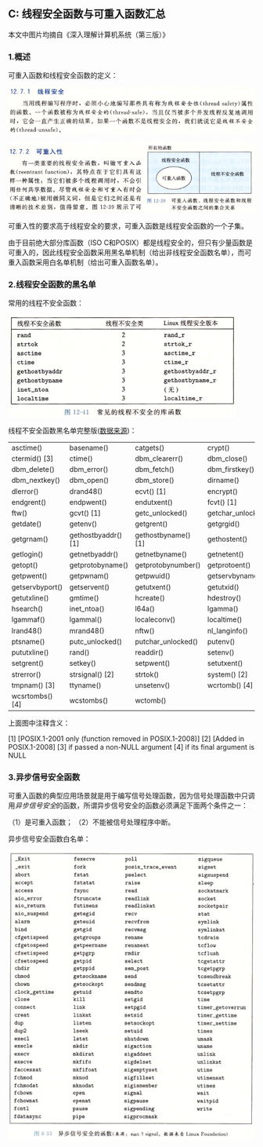 ## C: 线程安全函数与可重入函数汇总

本文中图片均摘自《深入理解计算机系统（第三版）》

### 1.概述

可重入函数和线程安全函数的定义：

![](/assets/c026_001.PNG)

![](/assets/c026_002.PNG)

可重入性的要求高于线程安全的要求，可重入函数是线程安全函数的一个子集。

由于目前绝大部分库函数（ISO C和POSIX）都是线程安全的，但只有少量函数是可重入的，因此线程安全函数采用黑名单机制（给出非线程安全函数名单），而可重入函数采用白名单机制（给出可重入函数名单）。

### 2.线程安全函数的黑名单

常用的线程不安全函数：

![](/assets/c026_003.PNG)

线程不安全函数黑名单完整版([数据来源](http://man7.org/linux/man-pages/man7/pthreads.7.html))：

<table>
   <tr>
      <td>asctime()</td>
      <td>basename()</td>
      <td>catgets()</td>
      <td>crypt()</td>
   </tr>
   <tr>
      <td>ctermid() [3]</td> 
      <td>ctime()</td>
      <td>dbm_clearerr()</td>
      <td>dbm_close()</td>
   </tr>
   <tr>
      <td>dbm_delete()</td>
      <td>dbm_error()</td>
      <td>dbm_fetch()</td>
      <td>dbm_firstkey()</td>
   </tr>
   <tr>
      <td>dbm_nextkey()</td>
      <td>dbm_open()</td>
      <td>dbm_store()</td>
      <td>dirname()</td>
   </tr>
   <tr>
      <td>dlerror()</td>
      <td>drand48()</td>
      <td>ecvt() [1]</td>
      <td>encrypt()</td>
   </tr>
   <tr>
      <td>endgrent()</td>
      <td>endpwent()</td>
      <td>endutxent()</td>
      <td>fcvt() [1]</td>
   </tr>
   <tr>
      <td>ftw()</td>
      <td>gcvt() [1]</td>
      <td>getc_unlocked()</td>
      <td>getchar_unlocked()</td>
   </tr>
   <tr>
      <td>getdate()</td>
      <td>getenv()</td>
      <td>getgrent()</td>
      <td>getgrgid()</td>
   </tr>
   <tr>
      <td>getgrnam()</td>
      <td>gethostbyaddr() [1]</td>
      <td>gethostbyname() [1]</td>
      <td>gethostent()</td>
   </tr>
   <tr>
      <td>getlogin()</td>
      <td>getnetbyaddr()</td>
      <td>getnetbyname()</td>
      <td>getnetent()</td>
   </tr>
   <tr>
      <td>getopt()</td>
      <td>getprotobyname()</td>
      <td>getprotobynumber()</td>
      <td>getprotoent()</td>
   </tr>
   <tr>
      <td>getpwent()</td>
      <td>getpwnam()</td>
      <td>getpwuid()</td>
      <td>getservbyname()</td>
   </tr>
   <tr>
      <td>getservbyport()</td>
      <td>getservent()</td>
      <td>getutxent()</td>
      <td>getutxid()</td>
   </tr>
   <tr>
      <td>getutxline()</td>
      <td>gmtime()</td>
      <td>hcreate()</td>
      <td>hdestroy()</td>
   </tr>
   <tr>
      <td>hsearch()</td>
      <td>inet_ntoa()</td>
      <td>l64a()</td>
      <td>lgamma()</td>
   </tr>
   <tr>
      <td>lgammaf()</td>
      <td>lgammal()</td>
      <td>localeconv()</td>
      <td>localtime()</td>
   </tr>
   <tr>
      <td>lrand48()</td>
      <td>mrand48()</td>
      <td>nftw()</td>
      <td>nl_langinfo()</td>
   </tr>
   <tr>
      <td>ptsname()</td>
      <td>putc_unlocked()</td>
      <td>putchar_unlocked()</td>
      <td>putenv()</td>
   </tr>
   <tr>
      <td>pututxline()</td>
      <td>rand()</td>
      <td>readdir()</td>
      <td>setenv()</td>
   </tr>
   <tr>
      <td>setgrent()</td>
      <td>setkey()</td>
      <td>setpwent()</td>
      <td>setutxent()</td>
   </tr>
   <tr>
      <td>strerror()</td>
      <td>strsignal() [2]</td>
      <td>strtok()</td>
      <td>system() [2]</td>
   </tr>
   <tr>
      <td>tmpnam() [3]</td>
      <td>ttyname()</td>
      <td>unsetenv()</td>
      <td>wcrtomb() [4]</td>
   </tr>
   <tr>
      <td>wcsrtombs() [4]</td>
      <td>wcstombs()</td>
      <td>wctomb()</td>
   </tr>
</table>

上面图中注释含义：

[1] [POSIX.1-2001 only (function removed in POSIX.1-2008)]
[2] [Added in POSIX.1-2008]
[3] if passed a non-NULL argument</td>
[4] if its final argument is NULL




### 3.异步信号安全函数

可重入函数的典型应用场景就是用于编写信号处理函数，因为信号处理函数中只调用*异步信号安全*的函数，所谓异步信号安全的函数必须满足下面两个条件之一：

（1）是可重入函数；
（2）不能被信号处理程序中断。

异步信号安全函数白名单：

![](/assets/c026_004.PNG)



